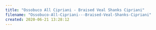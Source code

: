 ```yaml
---
title: "Ossobuco All Cipriani - Braised Veal Shanks Cipriani"
filename: "Ossobuco-All-Cipriani---Braised-Veal-Shanks-Cipriani"
created: 2020-06-21 13:28:12
---
```

